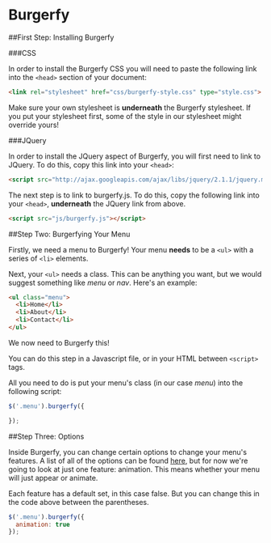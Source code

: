 Burgerfy
========


##First Step: Installing Burgerfy


###CSS


In order to install the Burgerfy CSS you will need to paste the following link into the `<head>` section of your document:

```HTML
<link rel="stylesheet" href="css/burgerfy-style.css" type="style.css">
```

Make sure your own stylesheet is **underneath** the Burgerfy stylesheet. If you put your stylesheet first, some of the style in our stylesheet might override yours!

###JQuery

In order to install the JQuery aspect of Burgerfy, you will first need to link to JQuery. To do this, copy this link into your `<head>`:

```HTML 
<script src="http://ajax.googleapis.com/ajax/libs/jquery/2.1.1/jquery.min.js"></script>
```

The next step is to link to burgerfy.js. To do this, copy the following link into your `<head>`, **underneath** the JQuery link from above.

```HTML 
<script src="js/burgerfy.js"></script>
```

##Step Two: Burgerfying Your Menu

Firstly, we need a menu to Burgerfy! Your menu **needs** to be a ```<ul>``` with a series of ```<li>``` elements.

Next, your ```<ul>``` needs a class. This can be anything you want, but we would suggest something like *menu* or *nav*. Here's an example:

```HTML
<ul class="menu">
  <li>Home</li>
  <li>About</li>
  <li>Contact</li>
</ul>
```

We now need to Burgerfy this!

You can do this step in a Javascript file, or in your HTML between ```<script>``` tags.

All you need to do is put your menu's class (in our case *menu*) into the following script:

```javascript
$('.menu').burgerfy({

});
```

##Step Three: Options

Inside Burgerfy, you can change certain options to change your menu's features. A list of all of the options can be found [here](), but for now we're going to look at just one feature: animation. This means whether your menu will just appear or animate. 

Each feature has a default set, in this case false. But you can change this in the code above between the parentheses.

```javascript
$('.menu').burgerfy({
  animation: true
});
```
